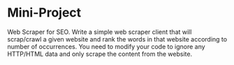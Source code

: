 # Mini-Project
Web Scraper for SEO. Write a simple web scraper client that will scrap/crawl a given website and rank the words in that website according to number of occurrences. You need to modify your code to ignore any HTTP/HTML data and only scrape the content from the website.
